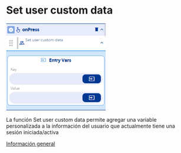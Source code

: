 # Set user custom data

![](../../../../.gitbook/assets/image%20%28586%29.png)

La función Set user custom data permite agregar una variable personalizada a la información del usuario que actualmente tiene una sesión iniciada/activa

[Información general](https://docs.apphive.io/reference/funciones/informacion-general-de-las-funciones) 

